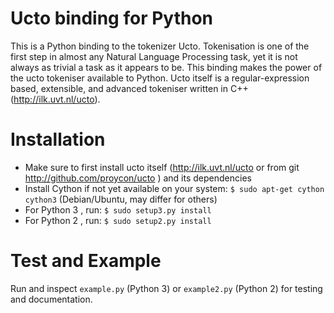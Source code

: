 Ucto binding for Python
===========

This is a Python binding to the tokenizer Ucto. Tokenisation is one of the first step in almost any Natural Language Processing task, yet it is not always as trivial a task as it appears to be. This binding makes the power of the ucto tokeniser available to Python. Ucto itself is a regular-expression based, extensible, and advanced tokeniser written in C++ (http://ilk.uvt.nl/ucto).

Installation
==============

 * Make sure to first install ucto itself (http://ilk.uvt.nl/ucto or from git http://github.com/proycon/ucto ) and its dependencies
 * Install Cython if not yet available on your system: ``$ sudo apt-get cython cython3`` (Debian/Ubuntu, may differ for others)
 * For Python 3 , run:  ``$ sudo setup3.py install``
 * For Python 2 , run:  ``$ sudo setup2.py install``

Test and Example
================

Run and inspect ``example.py`` (Python 3) or ``example2.py`` (Python 2) for testing and documentation.






